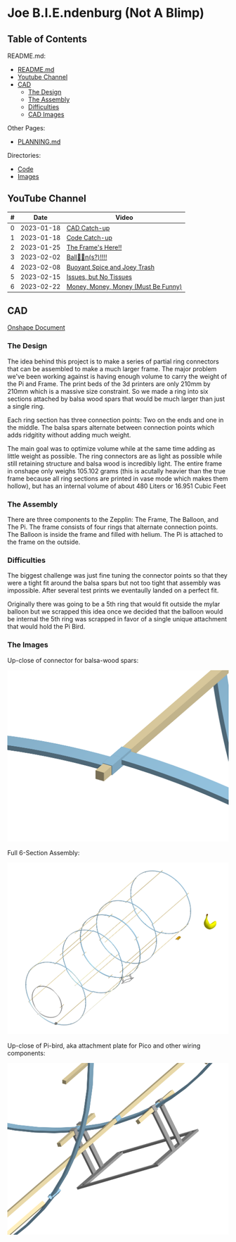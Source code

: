 # Joe B.I.E.ndenburg (Not A Blimp)

## Table of Contents

README.md:

- [README.md](/README.md)
- [Youtube Channel](#youtube-channel)
- [CAD](#cad)
  - [The Design](#the-design)
  - [The Assembly](#the-assembly)
  - [Difficulties](#difficulties)
  - [CAD Images](#the-images)

Other Pages:

- [PLANNING.md](/PLANNING.md)

Directories:

- [Code](/Code/)
- [Images](~/Images/IMAGES.md)

## YouTube Channel

| #   | Date       | Video                                                               |
| --- | ---------- | ------------------------------------------------------------------- |
| 0   | 2023-01-18 | [CAD Catch-up](https://youtu.be/xfZlytLQ_GU)                        |
| 1   | 2023-01-18 | [Code Catch-up](https://youtu.be/OjiJY7ihrKs)                       |
| 2   | 2023-01-25 | [The Frame's Here!!](https://youtu.be/7JANqRXmuZ0)                  |
| 3   | 2023-02-02 | [Ball🎈🎈n(s?)!!!!](https://youtu.be/61AMVDbxwmk)                   |
| 4   | 2023-02-08 | [Buoyant Spice and Joey Trash](https://youtu.be/qYgovjCG950)        |
| 5   | 2023-02-15 | [Issues, but No Tissues](https://youtu.be/tmu2Px-Pnoc)              |
| 6   | 2023-02-22 | [Money, Money, Money (Must Be Funny)](https://youtu.be/B1QbSnAPkFs) |

## CAD

[Onshape Document](https://cvilleschools.onshape.com/documents/03b6c87fd63f0cfe1abe3b9f/w/c0d37a57fae264806faea58d/e/ea3240c36bb4a6a681fb9b2a)

### The Design

The idea behind this project is to make a series of partial ring connectors that can be assembled to make a much larger frame. The major problem we've been working against is having enough volume to carry the weight of the Pi and Frame. The print beds of the 3d printers are only 210mm by 210mm which is a massive size constraint. So we made a ring into six sections attached by balsa wood spars that would be much larger than just a single ring.

Each ring section has three connection points: Two on the ends and one in the middle. The balsa spars alternate between connection points which adds ridgitity without adding much weight.

The main goal was to optimize volume while at the same time adding as little weight as possible. The ring connectors are as light as possible while still retaining structure and balsa wood is incredibly light. The entire frame in onshape only weighs 105.102 grams (this is acutally heavier than the true frame because all ring sections are printed in vase mode which makes them hollow), but has an internal volume of about 480 Liters or 16.951 Cubic Feet

### The Assembly

There are three components to the Zepplin: The Frame, The Balloon, and The Pi. The frame consists of four rings that alternate connection points. The Balloon is inside the frame and filled with helium. The Pi is attached to the frame on the outside.

### Difficulties

The biggest challenge was just fine tuning the connector points so that they were a tight fit around the balsa spars but not too tight that assembly was impossible. After several test prints we eventaully landed on a perfect fit.

Originally there was going to be a 5th ring that would fit outside the mylar balloon but we scrapped this idea once we decided that the balloon would be internal the 5th ring was scrapped in favor of a single unique attachment that would hold the Pi Bird.

### The Images

Up-close of connector for balsa-wood spars:

![Balsa-wood Spar Connector](/Images/Spar-Connector.png)

Full 6-Section Assembly:

![6-Section Assembly](/Images/6-Section-Assembly.png)

Up-close of Pi-bird, aka attachment plate for Pico and other wiring components:

![Pi Bird](/Images/Pi-Bird.png)
